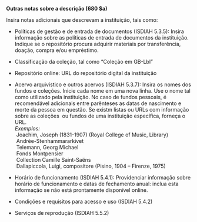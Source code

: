 **Outras notas sobre a descrição (680 $a)**

Insira notas adicionais que descrevam a instituição, tais como:

- Políticas de gestão e de entrada de documentos (ISDIAH 5.3.5): Insira informação sobre as políticas de entrada de documentos da instituição. Indique se o repositório procura adquirir materiais por transferência, doação, compra e/ou empréstimo.
- Classificação da coleção, tal como “Coleção em GB-Lbl”
- Repositório online: URL do repositório digital da instituição
- Acervo arquivístico e outros acervos (ISDIAH 5.3.7): Insira os nomes dos fundos e coleções. Inicie cada nome em uma nova linha. Use o nome tal como utilizado pela instituição. No caso de fundos pessoais, é recomendável adicionais entre parênteses as datas de nascimento e morte da pessoa em questão. Se existm listas ou URLs com informação sobre as coleções&nbsp; ou fundos de uma instituição específica, forneça o URL.&nbsp;  
_Exemplos:_  
 &nbsp;Joachim, Joseph (1831-1907)&nbsp;(Royal College of Music, Library)  
 &nbsp;Andrée-Stenhammararkivet  
 &nbsp;Telemann, Georg Michael  
 &nbsp;Fonds Montpensier  
 &nbsp;Collection Camille Saint-Saëns  
&nbsp;Dallapiccola, Luigi, compositore (Pisino, 1904 – Firenze, 1975)&nbsp;

- Horário de funcionamento (ISDIAH 5.4.1): Providenciar informação sobre horário de funcionamento e datas de fechamento anual: inclua esta informação se não está prontamente disponível online.
- Condições e requisitos para acesso e uso (ISDIAH 5.4.2)
- Serviços de reprodução (ISDIAH 5.5.2)